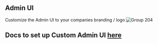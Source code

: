 ## Admin UI

Customize the Admin UI to your companies branding / logo
![Group 204](https://github.com/hanzoai/llm/assets/29436595/3b7dbfc2-6fcd-42af-996d-f734fb8f461b)

## Docs to set up Custom Admin UI [here](https://docs.hanzo.ai/docs/proxy/ui)

